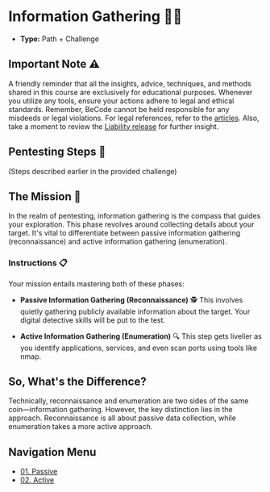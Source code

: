# Information Gathering 🕵️‍♂️

- **Type:** Path + Challenge

## Important Note :warning:

A friendly reminder that all the insights, advice, techniques, and methods shared in this course are exclusively for educational purposes. Whenever you utilize any tools, ensure your actions adhere to legal and ethical standards. Remember, BeCode cannot be held responsible for any misdeeds or legal violations. For legal references, refer to the [articles](http://www.ejustice.just.fgov.be/mopdf/2006/09/12_2.pdf#Page6). Also, take a moment to review the [Liability release](https://docs.google.com/document/d/1zSvQsnUtEqF2MraJwoR4Bc1DwLbeyZRUXGxViktBQns/edit?usp=sharing) for further insight.

## Pentesting Steps :triangular_flag_on_post:

(Steps described earlier in the provided challenge)

## The Mission 🚀

In the realm of pentesting, information gathering is the compass that guides your exploration. This phase revolves around collecting details about your target. It's vital to differentiate between passive information gathering (reconnaissance) and active information gathering (enumeration).

### Instructions :clipboard:

Your mission entails mastering both of these phases:

- **Passive Information Gathering (Reconnaissance)** 🕵️
  This involves quietly gathering publicly available information about the target. Your digital detective skills will be put to the test.

- **Active Information Gathering (Enumeration)** 🔍
  This step gets livelier as you identify applications, services, and even scan ports using tools like nmap.

## So, What's the Difference?

Technically, reconnaissance and enumeration are two sides of the same coin—information gathering. However, the key distinction lies in the approach. Reconnaissance is all about passive data collection, while enumeration takes a more active approach.

## Navigation Menu

- [01. Passive](./Passive/readme.md)
- [02. Active](./Active/readme.md)